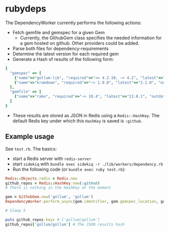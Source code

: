 # rubydeps

The DependencyWorker currently performs the following actions:

* Fetch gemfile and gemspec for a given Gem
  * Currently, the GithubGem class specifies the needed information for a gem hosted on github. Other providers could be added.
* Parse both files for dependency-requirements
* Determine the latest version for each required gem
* Generate a Hash of results of the following form:
```ruby
{
  "gemspec" => [
    {"name"=>"gollum-lib", "required"=>">= 4.2.10, ~> 4.2", "latest"=>"4.2.10", "outdated"=>false},
    {"name"=>"kramdown", "required"=>"~> 1.9.0", "latest"=>"2.1.0", "outdated"=>true}
  ],
  "gemfile" => [
    {"name"=>"rake", "required"=>"~> 10.4", "latest"=>"13.0.1", "outdated"=>true}
  ]
}
```
* These results are stored as JSON in Redis using a `Redis::HashKey`. The default Redis key under which this `HashKey` is saved is `:github`.
  

## Example usage

See `test.rb`. The basics:

* start a Redis server with `redis-server`
* start `sidekiq` with `bundle exec sidekiq -r ./lib/workers/dependency.rb`
* Run the following code (or `bundle exec ruby test.rb`):

```ruby
Redis::Objects.redis = Redis.new
github_repos = Redis::HashKey.new(:github)
# There is nothing in the HashKey at the moment

gem = GithubGem.new('gollum', 'gollum')
DependencyWorker.perform_async(gem.identifier, gem.gemspec_location, gem.gemfile_location) # Fire up a Sidekiq job

# Sleep 5

puts github_repos.keys # ['gollum/gollum']
github_repos['gollum/gollum'] # The JSON results hash
```
